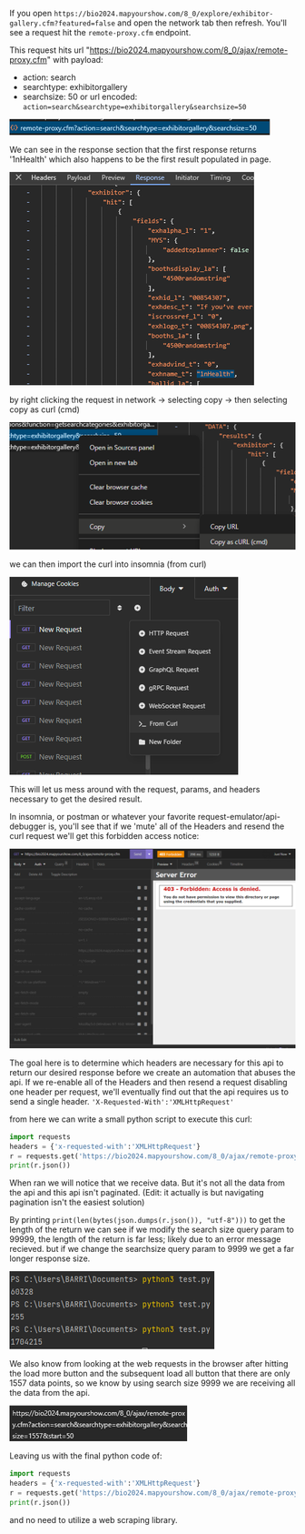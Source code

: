 If you open `https://bio2024.mapyourshow.com/8_0/explore/exhibitor-gallery.cfm?featured=false` and open the network tab then refresh. You'll see a request hit the `remote-proxy.cfm` endpoint.

This request hits url "https://bio2024.mapyourshow.com/8_0/ajax/remote-proxy.cfm"
with payload:
- action: search
- searchtype: exhibitorgallery
- searchsize: 50
  or url encoded: `action=search&searchtype=exhibitorgallery&searchsize=50`

![Pasted image 20240606231317.png](https://raw.githubusercontent.com/BeckTimothy/http-mining-guide/refs/heads/master/img/20240606231317.png)


We can see in the response section that the first response returns '1nHealth' which also happens to be the first result populated in page.

![Pasted image 20240606222856.png](https://raw.githubusercontent.com/BeckTimothy/http-mining-guide/refs/heads/master/img/20240606222856.png)


by right clicking the request in network -> selecting copy -> then selecting copy as curl (cmd)

![Pasted image 20240606231401.png](https://raw.githubusercontent.com/BeckTimothy/http-mining-guide/refs/heads/master/img/20240606231401.png)


we can then import the curl into insomnia (from curl)

![Pasted image 20240606223013.png](https://raw.githubusercontent.com/BeckTimothy/http-mining-guide/refs/heads/master/img/20240606223013.png)


This will let us mess around with the  request, params, and headers necessary to get the desired result.

In insomnia, or postman or whatever your favorite request-emulator/api-debugger is, you'll see that if we 'mute' all of the Headers and resend the curl request we'll get this forbidden access notice:

![Pasted image 20240606224115.png](https://raw.githubusercontent.com/BeckTimothy/http-mining-guide/refs/heads/master/img/20240606224115.png)


The goal here is to determine which headers are necessary for this api to return our desired response before we create an automation that abuses the api. If we re-enable all of the Headers and then resend a request disabling one header per request, we'll eventually find out that the api requires us to send a single header. `'X-Requested-With':'XMLHttpRequest'`

from here we can write a small python script to execute this curl:
```python
import requests  
headers = {'x-requested-with':'XMLHttpRequest'}  
r = requests.get('https://bio2024.mapyourshow.com/8_0/ajax/remote-proxy.cfm?action=search&searchtype=exhibitorgallery&searchsize=50', headers=headers)  
print(r.json())
```

When ran we will notice that we receive data. But it's not all the data from the api and this api isn't paginated. (Edit: it actually is but navigating pagination isn't the easiest solution)

By printing `print(len(bytes(json.dumps(r.json()), "utf-8")))` to get the length of the return we can see if we modify the search size query param to 99999, the length of the return is far less; likely due to an error message recieved. but if we change the searchsize query param to 9999 we get a far longer response size.

![Pasted image 20240606225531.png](https://raw.githubusercontent.com/BeckTimothy/http-mining-guide/refs/heads/master/img/20240606225531.png) 

We also know from looking at the web requests in the browser after hitting the load more button and the subsequent load all button that there are only 1557 data points, so we know by using search size 9999 we are receiving all the data from the api.

![Pasted image 20240606225644.png](https://raw.githubusercontent.com/BeckTimothy/http-mining-guide/refs/heads/master/img/20240606225644.png)

Leaving us with the final python code of:
```python
import requests  
headers = {'x-requested-with':'XMLHttpRequest'}  
r = requests.get('https://bio2024.mapyourshow.com/8_0/ajax/remote-proxy.cfm?action=search&searchtype=exhibitorgallery&searchsize=9999', headers=headers)  
print(r.json())
```
and no need to utilize a web scraping library.